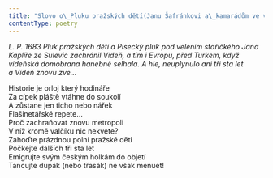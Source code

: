 ```yaml
---
title: "Slovo o\_Pluku pražských dětí(Janu Šafránkovi a\_kamarádům ve vídeňské emigraci)"
contentType: poetry
---
```


<section>

_L. P. 1683 Pluk pražských dětí a Písecký pluk pod velením stařičkého Jana Kaplíře ze Sulevic zachránil Vídeň, a tím i Evropu, před Turkem, když vídeňská domobrana hanebně selhala. A hle, neuplynulo ani tři sta let a Vídeň znovu zve…_

</section>

<section>

Historie je orloj který hodináře  
Za cípek pláště vtáhne do soukolí  
A zůstane jen ticho nebo nářek  
Flašinetářské repete…  
Proč zachraňovat znovu metropoli  
V níž kromě valčíku nic nekvete?  
Zahoďte prázdnou polní pražské děti  
Počkejte dalších tři sta let  
Emigrujte svým českým holkám do objetí  
Tancujte dupák (nebo třasák) ne však menuet!

</section>
